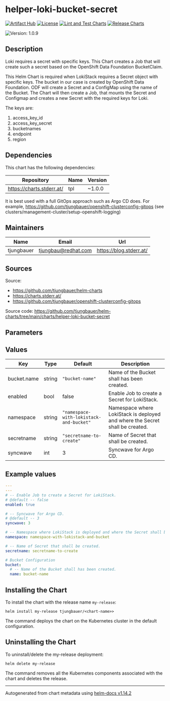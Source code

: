 

# helper-loki-bucket-secret

  [![Artifact Hub](https://img.shields.io/endpoint?url=https://artifacthub.io/badge/repository/openshift-bootstraps)](https://artifacthub.io/packages/search?repo=openshift-bootstraps)
  [![License](https://img.shields.io/badge/License-Apache_2.0-blue.svg)](https://opensource.org/licenses/Apache-2.0)
  [![Lint and Test Charts](https://github.com/tjungbauer/helm-charts/actions/workflows/lint_and_test_charts.yml/badge.svg)](https://github.com/tjungbauer/helm-charts/actions/workflows/lint_and_test_charts.yml)
  [![Release Charts](https://github.com/tjungbauer/helm-charts/actions/workflows/release.yml/badge.svg)](https://github.com/tjungbauer/helm-charts/actions/workflows/release.yml)

  ![Version: 1.0.9](https://img.shields.io/badge/Version-1.0.9-informational?style=flat-square)

 

  ## Description

  Loki requires a secret with specific keys. This Chart creates a Job that will create such a secret based on the OpenShift Data Foundation BucketClaim.

This Helm Chart is required when LokiStack requires a Secret object with specific keys.
The bucket in our case is created by OpenShift Data Foundation. ODF will create a Secret and a ConfigMap using the name of the Bucket. The Chart will then create a Job, that mounts the Secret and Configmap and creates a new Secret with the required keys for Loki.

The keys are:

1. access_key_id
2. access_key_secret
3. bucketnames
4. endpoint
5. region

## Dependencies

This chart has the following dependencies:

| Repository | Name | Version |
|------------|------|---------|
| https://charts.stderr.at/ | tpl | ~1.0.0 |

It is best used with a full GitOps approach such as Argo CD does. For example, https://github.com/tjungbauer/openshift-clusterconfig-gitops (see clusters/management-cluster/setup-openshift-logging)

## Maintainers

| Name | Email | Url |
| ---- | ------ | --- |
| tjungbauer | <tjungbau@redhat.com> | <https://blog.stderr.at/> |

## Sources
Source:
* <https://github.com/tjungbauer/helm-charts>
* <https://charts.stderr.at/>
* <https://github.com/tjungbauer/openshift-clusterconfig-gitops>

Source code: https://github.com/tjungbauer/helm-charts/tree/main/charts/helper-loki-bucket-secret

## Parameters

## Values

| Key | Type | Default | Description |
|-----|------|---------|-------------|
| bucket.name | string | `"bucket-name"` | Name of the Bucket shall has been created. |
| enabled | bool | false | Enable Job to create a Secret for LokiStack. |
| namespace | string | `"namespace-with-lokistack-and-bucket"` | Namespace where LokiStack is deployed and where the Secret shall be created. |
| secretname | string | `"secretname-to-create"` | Name of Secret that shall be created. |
| syncwave | int | 3 | Syncwave for Argo CD. |

## Example values

```yaml
---
---
# -- Enable Job to create a Secret for LokiStack.
# @default -- false
enabled: true

# -- Syncwave for Argo CD.
# @default -- 3
syncwave: 3

# -- Namespace where LokiStack is deployed and where the Secret shall be created.
namespace: namespace-with-lokistack-and-bucket

# -- Name of Secret that shall be created.
secretname: secretname-to-create

# Bucket Configuration
bucket:
  # -- Name of the Bucket shall has been created.
  name: bucket-name
```

## Installing the Chart

To install the chart with the release name `my-release`:

```console
helm install my-release tjungbauer/<chart-name>>
```

The command deploys the chart on the Kubernetes cluster in the default configuration.

## Uninstalling the Chart

To uninstall/delete the my-release deployment:

```console
helm delete my-release
```

The command removes all the Kubernetes components associated with the chart and deletes the release.

----------------------------------------------
Autogenerated from chart metadata using [helm-docs v1.14.2](https://github.com/norwoodj/helm-docs/releases/v1.14.2)
